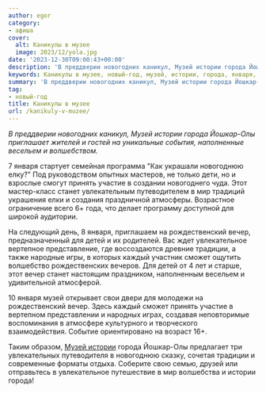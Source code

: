 ```yaml
---
author: egor
category:
- афиша
cover:
  alt: Каникулы в музее
  image: 2023/12/yola.jpg
date: '2023-12-30T09:00:43+00:00'
description: 'В преддверии новогодних каникул, Музей истории города Йошкар-Олы приглашает жителей и гостей на уникальные события, наполненные весельем и волшебством. 7...'
keywords: Каникулы в музее, новый-год, музей, истории, города, января, вечер, йошкар, олы, весельем, новогоднюю, принять, участие, станет, мир, рождественский, детей
summary: 'В преддверии новогодних каникул, Музей истории города Йошкар-Олы приглашает жителей и гостей на уникальные события, наполненные весельем и волшебством. 7...'
tag:
- новый-год
title: Каникулы в музее
url: /kanikuly-v-muzee/
---
```


_В преддверии новогодних каникул, Музей истории города Йошкар-Олы приглашает жителей и гостей на уникальные события, наполненные весельем и волшебством._

7 января стартует семейная программа "Как украшали новогоднюю елку?" Под руководством опытных мастеров, не только дети, но и взрослые смогут принять участие в создании новогоднего чуда. Этот мастер-класс станет увлекательным путеводителем в мир традиций украшения елки и создания праздничной атмосферы. Возрастное ограничение всего 6+ года, что делает программу доступной для широкой аудитории.

На следующий день, 8 января, приглашаем на рождественский вечер, предназначенный для детей и их родителей. Вас ждет увлекательное вертепное представление, где воссоздаются древние традиции, а также народные игры, в которых каждый участник сможет ощутить волшебство рождественских вечеров. Для детей от 4 лет и старше, этот вечер станет настоящим праздником, наполненным весельем и удивительной атмосферой.

10 января музей открывает свои двери для молодежи на рождественский вечер. Здесь каждый сможет принять участие в вертепном представлении и народных играх, создавая неповторимые воспоминания в атмосфере культурного и творческого взаимодействия. Событие ориентировано на возраст 16+.

Таким образом, [Музей истории](/dom-chulkova/) города Йошкар-Олы предлагает три увлекательных путеводителя в новогоднюю сказку, сочетая традиции и современные форматы отдыха. Соберите свою семью, друзей или отправьтесь в увлекательное путешествие в мир волшебства и истории города!